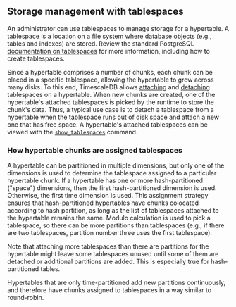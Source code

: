 ## Storage management with tablespaces [](tablespaces)

An administrator can use tablespaces to manage storage for a
hypertable. A tablespace is a location on a file system where database
objects (e.g., tables and indexes) are stored. Review the standard
PostgreSQL [documentation on tablespaces][postgres-tablespaces] for
more information, including how to create tablespaces.

Since a hypertable comprises a number of chunks, each chunk can be
placed in a specific tablespace, allowing the hypertable to grow
across many disks. To this end, TimescaleDB allows
[attaching][attach_tablespace] and [detaching][detach_tablespace]
tablespaces on a hypertable. When new chunks are created, one of the
hypertable's attached tablespaces is picked by the runtime to store
the chunk's data. Thus, a typical use case is to detach a tablespace
from a hypertable when the tablespace runs out of disk space and
attach a new one that has free space. A hypertable's attached
tablespaces can be viewed with the
[`show_tablespaces`][show_tablespaces] command.

### How hypertable chunks are assigned tablespaces

A hypertable can be partitioned in multiple dimensions, but only one
of the dimensions is used to determine the tablespace assigned to a
particular hypertable chunk. If a hypertable has one or more hash-partitioned
("space") dimensions, then the first hash-partitioned dimension
is used. Otherwise, the first time dimension is used. This assignment
strategy ensures that hash-partitioned hypertables have chunks
colocated according to hash partition, as long as the list of
tablespaces attached to the hypertable remains the same. Modulo
calculation is used to pick a tablespace, so there can be more partitions
than tablespaces (e.g., if there are two tablespaces, partition number
three uses the first tablespace).

<highlight type="tip">
Note that attaching more tablespaces than there are partitions for the
hypertable might leave some tablespaces unused until some of them are detached
or additional partitions are added. This is especially true for
hash-partitioned tables.
</highlight>

Hypertables that are only time-partitioned add new
partitions continuously, and therefore have chunks assigned to
tablespaces in a way similar to round-robin.



[postgres-tablespaces]: https://www.postgresql.org/docs/current/static/manage-ag-tablespaces.html
[attach_tablespace]: /api/:currentVersion:/hypertable/attach_tablespace/
[detach_tablespace]: /api/:currentVersion:/hypertable/detach_tablespace/
[show_tablespaces]: /api/:currentVersion:/hypertable/show_tablespaces/
